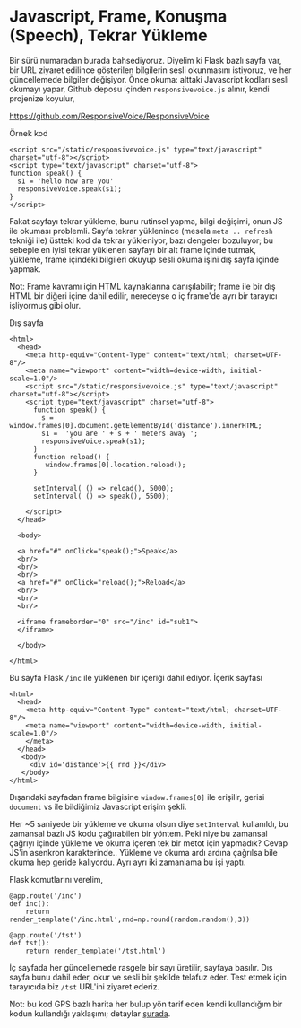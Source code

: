 # Javascript, Frame, Konuşma (Speech), Tekrar Yükleme

Bir sürü numaradan burada bahsediyoruz. Diyelim ki Flask bazlı sayfa
var, bir URL ziyaret edilince gösterilen bilgilerin sesli okunmasını
istiyoruz, ve her güncellemede bilgiler değişiyor. Önce okuma: alttaki
Javascript kodları sesli okumayı yapar, Github deposu içinden
`responsivevoice.js` alınır, kendi projenize koyulur,

https://github.com/ResponsiveVoice/ResponsiveVoice

Örnek kod

```
<script src="/static/responsivevoice.js" type="text/javascript" charset="utf-8"></script>
<script type="text/javascript" charset="utf-8">      
function speak() {
  s1 = 'hello how are you'
  responsiveVoice.speak(s1);
}
</script>
```

Fakat sayfayı tekrar yükleme, bunu rutinsel yapma, bilgi değişimi,
onun JS ile okuması problemli. Sayfa tekrar yüklenince (mesela `meta
.. refresh` tekniği ile) üstteki kod da tekrar yükleniyor, bazı
dengeler bozuluyor; bu sebeple en iyisi tekrar yüklenen sayfayı bir
alt frame içinde tutmak, yükleme, frame içindeki bilgileri okuyup
sesli okuma işini dış sayfa içinde yapmak.

Not: Frame kavramı için HTML kaynaklarına danışılabilir; frame ile bir
dış HTML bir diğeri içine dahil edilir, neredeyse o iç frame'de ayrı
bir tarayıcı işliyormuş gibi olur.

Dış sayfa


```
<html>
  <head>
    <meta http-equiv="Content-Type" content="text/html; charset=UTF-8"/>
    <meta name="viewport" content="width=device-width, initial-scale=1.0"/>
    <script src="/static/responsivevoice.js" type="text/javascript" charset="utf-8"></script>
    <script type="text/javascript" charset="utf-8">      
      function speak() {
        s = window.frames[0].document.getElementById('distance').innerHTML;
        s1 =  'you are ' + s + ' meters away ';
        responsiveVoice.speak(s1);
      }
      function reload() {        
         window.frames[0].location.reload();
      } 
      
      setInterval( () => reload(), 5000);
      setInterval( () => speak(), 5500);
        
    </script>
  </head>

  <body>

  <a href="#" onClick="speak();">Speak</a>
  <br/>  
  <br/>  
  <br/>  
  <a href="#" onClick="reload();">Reload</a>
  <br/>
  <br/>  
  <br/>  
  
  <iframe frameborder="0" src="/inc" id="sub1">
  </iframe>

  </body>
        
</html>
```

Bu sayfa Flask `/inc` ile yüklenen bir içeriği dahil ediyor. İçerik sayfası

```
<html>
  <head>
    <meta http-equiv="Content-Type" content="text/html; charset=UTF-8"/>
    <meta name="viewport" content="width=device-width, initial-scale=1.0"/>
    </meta>
  </head>
   <body>
     <div id='distance'>{{ rnd }}</div>
   </body>  
</html>
```

Dışarıdaki sayfadan frame bilgisine `window.frames[0]` ile erişilir,
gerisi `document` vs ile bildiğimiz Javascript erişim şekli.

Her ~5 saniyede bir yükleme ve okuma olsun diye `setInterval`
kullanıldı, bu zamansal bazlı JS kodu çağırabilen bir yöntem. Peki
niye bu zamansal çağrıyı içinde yükleme ve okuma içeren tek bir metot
için yapmadık? Cevap JS'in asenkron karakterinde.. Yükleme ve okuma
ardı ardına çağrılsa bile okuma hep geride kalıyordu. Ayrı ayrı iki
zamanlama bu işi yaptı.

Flask komutlarını verelim,

```
@app.route('/inc')
def inc():
    return render_template('/inc.html',rnd=np.round(random.random(),3))

@app.route('/tst')
def tst():
    return render_template('/tst.html')
```

İç sayfada her güncellemede rasgele bir sayı üretilir, sayfaya
basılır. Dış sayfa bunu dahil eder, okur ve sesli bir şekilde telafuz
eder. Test etmek için tarayıcıda biz `/tst` URL'ini ziyaret ederiz.

Not: bu kod GPS bazlı harita her bulup yön tarif eden kendi
kullandığım bir kodun kullandığı yaklaşımı; detaylar
[şurada](https://github.com/burakbayramli/kod/tree/master/nomadicterrain).




